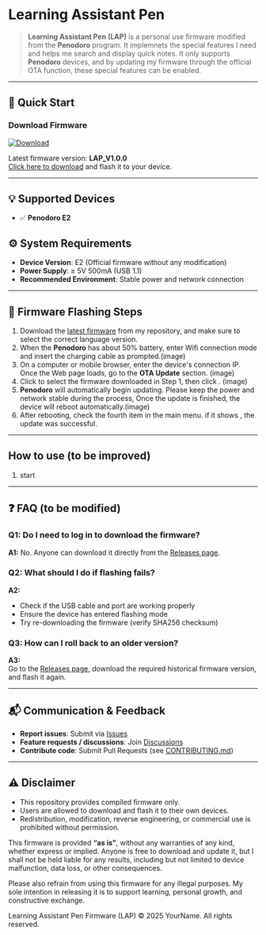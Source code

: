 # Learning Assistant Pen

> **Learning Assistant Pen (LAP)** is a personal use firmware modified from the **Penodoro** program.
> It implemnets the special features I need and helps me search and display quick notes.
> It only supports **Penodoro** devices, and by updating my firmware through the official OTA function, these special features can be enabled.

---

## 🚀 Quick Start

### Download Firmware
[![Download](https://img.shields.io/badge/⬇_Download-LAP_V1.0.0-blue)](../../releases/latest)

Latest firmware version: **LAP_V1.0.0**  
[Click here to download](../../releases/latest) and flash it to your device.

---

## 💡 Supported Devices
- ✅ **Penodoro E2**

## ⚙️ System Requirements
- **Device Version**: E2   (Official firmware without any modification)
- **Power Supply**: ≥ 5V 500mA  (USB 1.1)
- **Recommended Environment**: Stable power and network connection

---

## 📖 Firmware Flashing Steps
1. Download the [latest firmware](../../releases/latest) from my repository, and make sure to select the correct language version. 
2. When the **Penodoro** has about 50% battery, enter Wifi connection mode and insert the charging cable as prompted.(image) 
3. On a computer or mobile browser, enter the device's connection IP. Once the Web page loads, go to the **OTA Update** section. (image)
4. Click <Browse> to select the firmware downloaded in Step 1, then click <Start Update>. (image)
5. **Penodoro** will automatically begin updating. Please keep the power and network stable during the process, Once the update is finished, the device will reboot automatically.(image)
6. After rebooting, check the fourth item in the main menu. if it shows **<NOTES>**, the update was successful.

---

## How to use (to be improved)
1. start

---

## ❓ FAQ (to be modified)

### Q1: Do I need to log in to download the firmware?  
**A1:** No. Anyone can download it directly from the [Releases page](../../releases).

### Q2: What should I do if flashing fails?  
**A2:**  
- Check if the USB cable and port are working properly  
- Ensure the device has entered flashing mode  
- Try re-downloading the firmware (verify SHA256 checksum)

### Q3: How can I roll back to an older version?  
**A3:**  
Go to the [Releases page](../../releases), download the required historical firmware version, and flash it again.

---

## 📬 Communication & Feedback
- **Report issues**: Submit via [Issues](../../issues)  
- **Feature requests / discussions**: Join [Discussions](../../discussions)  
- **Contribute code**: Submit Pull Requests (see [CONTRIBUTING.md](CONTRIBUTING.md))

---

## ⚠️ Disclaimer
- This repository provides compiled firmware only.
- Users are allowed to download and flash it to their own devices.
- Redistribution, modification, reverse engineering, or commercial use is prohibited without permission.

This firmware is provided **“as is”**, without any warranties of any kind, whether express or implied. Anyone is free to download and update it, but I shall not be held liable for any results, including but not limited to device malfunction, data loss, or other consequences.

Please also refrain from using this firmware for any illegal purposes. My sole intention in releasing it is to support learning, personal growth, and constructive exchange.

Learning Assistant Pen Firmware (LAP)
© 2025 YourName. All rights reserved.
